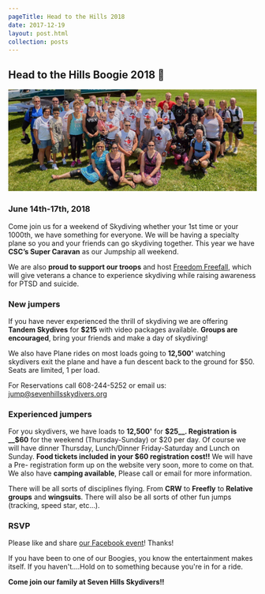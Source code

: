 ```yaml
---
pageTitle: Head to the Hills 2018
date: 2017-12-19
layout: post.html
collection: posts
---
```


## Head to the Hills Boogie 2018 🎪

<img src="../../img/head-to-hills.jpg" alt="Head to the Hills 2017" class="full-width">

### June 14th-17th, 2018

Come join us for a weekend of Skydiving whether your 1st time or your 1000th, we have something for everyone. We will be having a specialty plane so you and your friends can go skydiving together. This year we have __CSC’s Super Caravan__ as our Jumpship all weekend.

We are also __proud to support our troops__ and host [Freedom Freefall](https://hooahinc.org/freedom-freefall/), which will give veterans a chance to experience skydiving while raising awareness for PTSD and suicide.

### New jumpers

If you have never experienced the thrill of skydiving we are offering __Tandem Skydives__ for __$215__ with video packages available. __Groups are encouraged__, bring your friends and make a day of skydiving!

We also have Plane rides on most loads going to __12,500'__ watching skydivers exit the plane and have a fun descent back to the ground for $50. Seats are limited, 1 per load.

For Reservations call 608-244-5252 or email us: [jump@sevenhillsskydivers.org](mailto:jump@sevenhillsskydivers.org)

### Experienced jumpers

For you skydivers, we have loads to __12,500'__ for __$25__. Registration is __$60__ for the weekend (Thursday-Sunday) or $20 per day. Of course we will have dinner Thursday, Lunch/Dinner Friday-Saturday and Lunch on Sunday. __Food tickets included in your $60 registration cost!!__ We will have a Pre-
registration form up on the website very soon, more to come on that. We also have __camping available__, Please call or email for more information.

There will be all sorts of disciplines flying. From __CRW__ to __Freefly__ to __Relative groups__ and __wingsuits__. There will also be all sorts of other fun jumps (tracking, speed star, etc...).

### RSVP

Please like and share [our Facebook event](https://www.facebook.com/events/2007113186238126/)! Thanks!

If you have been to one of our Boogies, you know the entertainment makes itself. If you haven't....Hold on to something because you're in for a ride.

__Come join our family at Seven Hills Skydivers!!__
